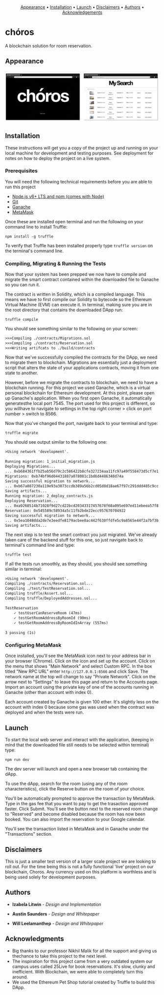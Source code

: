 <p align="center">
    <a href="#Appearance">Appearance</a> &bull;
    <a href="#Installation">Installation</a> &bull;
    <a href="#Launch">Launch</a> &bull;
    <a href="#Disclaimers">Disclaimers</a> &bull;
    <a href="#Authors">Authors</a> &bull;
    <a href="#Acknowledgements">Acknowledgements</a>
</p>


# chóros 

A blockchain solution for room reservation. 

## Appearance

<h3 align="center">
  <img src="src/images/screen1.jpeg" alt="Appearance" />
</h3>


## Installation

These instructions will get you a copy of the project up and running on your local machine for development and testing purposes. See deployment for notes on how to deploy the project on a live system.

### Prerequisites

You will need the following technical requirements before you are able to run
this project

- [Node.js v6+ LTS and npm (comes with Node)](https://nodejs.org/en/)
- [Git](https://git-scm.com/)
- [Ganache](https://truffleframework.com/ganache)
- [MetaMask](https://metamask.io)

Once these are installed open terminal and run the following on your command line to install Truffle:

```
npm install -g truffle
```

To verify that Truffle has been installed properly type `truffle version` on the terminal's command line.

### Compiling, Migrating & Running the Tests

Now that your system has been prepped we now have to compile and migrate the smart contract contained within the downloaded file to Ganache so you can run it.


The contract is written in Solidity, which is a compiled language. This means we have to first compile our Solidity to bytecode so the Ethereum Virtual Machine (EVM) can execute it. In terminal, making sure you are in the root directory that contains the downloaded DApp run:

```
truffle compile
```

You should see something similar to the following on your screen:
```
>>>Compiling ./contracts/Migrations.sol
>>>Compiling ./contracts/Reservation.sol
>>>Writing artifcats to ./build/contracts
```
Now that we've successfully compiled the contracts for the DApp, we need to migrate them to blockchain. Migrations are essentially just a deployment script that alters the state of your applications contracts, moving it from one state to another.

However, before we migrate the contracts to blockchain, we need to have a blockchain running. For this project we used Ganache, which is a virtual personal blockchain for Ethereum development. At this point, please open up Ganache's application. When you first open Ganache, it automatically generatesthe local port 7545. The port used for this project is different, so you willhave to navigate to settings in the top right corner > click on port number > switch to 8566.

Now that you've changed the port, navigate back to your terminal and type:

```
truffle migrate
```

You should see output similar to the following one:

```
>Using network 'development'.

Running migration: 1_initial_migration.js
Deploying Migrations...
... 0xb684361ffb25ab56d79c2c586422b8cfe327234aa11fc97a49f558473d5cf7e1
Migrations: 0xb74bf96d04431887a078081c1bd6d4486348d74a
Saving successful migration to network...
... 0xb67a087230a119e93a3073ccdb389a56b2cd05d8d18ae67f97c291ddd485c9cc
Saving artifacts...
Running migration: 2_deploy_contracts.js
Deploying Reservation...
... 0xa9260514b71028f9d27cd22bcd20343317457678f60a095e697ed11ebeea57f8
Reservation: 0x545589c58934a5c11fb2bde22ecc957670704922
Saving successful migration to network...
... 0x5ea1048dda2de7e3eedfe8179acbee8ac442f630ffdfe5c9a8565e44f2a7bf3b
Saving artifacts...
```

The next step is to test the smart contract you just migrated. We've already taken care of the backend stuff for this one, so just navigate back to terminal's command line and type:

```
truffle test
```

If all the tests run smoothly, as they should, you should see something similar in terminal:

```
>Using network 'development'.
Compiling ./contracts/Reservation.sol...
Compiling ./test/TestReservation.sol...
Compiling truffle/Assert.sol...
Compiling truffle/DeployedAddresses.sol...

TestReservation
    ✓ testUserCanReserveRoom (47ms)
    ✓ testGetRoomAddressByRoomId (90ms)
    ✓ testGetRoomAddressByRoomIdInArray (557ms)
    
3 passing (1s)
```

### Configuring MetaMask 

Once installed, you'll see the MetaMask icon next to your address bar in your browser (Chrome). Click on the icon and set up the account. Click on the menu that shows "Main Network" and select Custom RPC. In the box titled "New RPC URL" enter `http://127.0.0.1:8566` and click Save. The network name at the top will change to say "Private Network". Click on the arrow next to "Settings" to leave this page and return to the Accounts page. Import an account using the private key of one of the accounts running in Ganache (other than 
account with index 0).

Each account created by Ganache is given 100 ether. It's slightly less on the account with index 0 because some gas was used when the contract was deployed and when the tests were run.

## Launch

To start the local web server and interact with the application, (keeping in mind that the downloaded file still needs to be selected within terminal) type:

```
npm run dev
```

The dev server will launch and open a new browser tab containing the dApp. 

To use the dApp, search for the room (using any of the room characteristics), click the Reserve button on the room of your choice.

You'll be automatically prompted to approve the transaction by MetaMask. Type in the gas fee that you want to pay to get the trasaction approved faster. Click Submit. You'll see the button next to the reserved room change to "Reserved" and become disabled because the room has now been booked. You can also import the reservation to your Google calendar. 

You'll see the transaction listed in MetaMask and in Ganache under the "Transactions" section.

## Disclaimers

This is just a smaller test version of a larger scale project we are looking to roll out. For the time being this is not a fully functional 'live' project on our blockchain, Choros. Any currency used on this platform is worthless and is being used solely for development purposes.

## Authors

* **Izabela Litwin** - *Design and Implementation* 

* **Austin Saunders** - *Design and Whitepaper*

* **Will Leelamanthep** - *Design and Whitepaper*

## Acknowledgments

* Big thanks to our professor Nikhil Malik for all the support and giving us thechance to take this project to the next level.
* The inspiration for this project came from a very outdated system our campus uses called 25Live for book reservations. It's slow, clunky and inefficient. With Blockchain, we were able to completely turn this around.
* We used the Ethereum Pet Shop tutorial created by Truffle to build this DApp.

